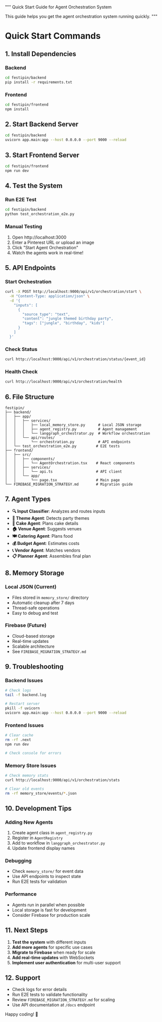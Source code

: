 """
Quick Start Guide for Agent Orchestration System

This guide helps you get the agent orchestration system running quickly.
"""

# Quick Start Commands

## 1. Install Dependencies

### Backend
```bash
cd festipin/backend
pip install -r requirements.txt
```

### Frontend
```bash
cd festipin/frontend
npm install
```

## 2. Start Backend Server

```bash
cd festipin/backend
uvicorn app.main:app --host 0.0.0.0 --port 9000 --reload
```

## 3. Start Frontend Server

```bash
cd festipin/frontend
npm run dev
```

## 4. Test the System

### Run E2E Test
```bash
cd festipin/backend
python test_orchestration_e2e.py
```

### Manual Testing
1. Open http://localhost:3000
2. Enter a Pinterest URL or upload an image
3. Click "Start Agent Orchestration"
4. Watch the agents work in real-time!

## 5. API Endpoints

### Start Orchestration
```bash
curl -X POST http://localhost:9000/api/v1/orchestration/start \
  -H "Content-Type: application/json" \
  -d '{
    "inputs": [
      {
        "source_type": "text",
        "content": "jungle themed birthday party",
        "tags": ["jungle", "birthday", "kids"]
      }
    ]
  }'
```

### Check Status
```bash
curl http://localhost:9000/api/v1/orchestration/status/{event_id}
```

### Health Check
```bash
curl http://localhost:9000/api/v1/orchestration/health
```

## 6. File Structure

```
festipin/
├── backend/
│   ├── app/
│   │   ├── services/
│   │   │   ├── local_memory_store.py      # Local JSON storage
│   │   │   ├── agent_registry.py          # Agent management
│   │   │   └── langgraph_orchestrator.py  # Workflow orchestration
│   │   └── api/routes/
│   │       └── orchestration.py           # API endpoints
│   └── test_orchestration_e2e.py         # E2E tests
├── frontend/
│   ├── src/
│   │   ├── components/
│   │   │   └── AgentOrchestration.tsx    # React components
│   │   ├── services/
│   │   │   └── api.ts                    # API client
│   │   └── app/
│   │       └── page.tsx                  # Main page
└── FIREBASE_MIGRATION_STRATEGY.md        # Migration guide
```

## 7. Agent Types

- **🔍 Input Classifier**: Analyzes and routes inputs
- **🎨 Theme Agent**: Detects party themes
- **🍰 Cake Agent**: Plans cake details
- **🏠 Venue Agent**: Suggests venues
- **🍽️ Catering Agent**: Plans food
- **💰 Budget Agent**: Estimates costs
- **📞 Vendor Agent**: Matches vendors
- **📋 Planner Agent**: Assembles final plan

## 8. Memory Storage

### Local JSON (Current)
- Files stored in `memory_store/` directory
- Automatic cleanup after 7 days
- Thread-safe operations
- Easy to debug and test

### Firebase (Future)
- Cloud-based storage
- Real-time updates
- Scalable architecture
- See `FIREBASE_MIGRATION_STRATEGY.md`

## 9. Troubleshooting

### Backend Issues
```bash
# Check logs
tail -f backend.log

# Restart server
pkill -f uvicorn
uvicorn app.main:app --host 0.0.0.0 --port 9000 --reload
```

### Frontend Issues
```bash
# Clear cache
rm -rf .next
npm run dev

# Check console for errors
```

### Memory Store Issues
```bash
# Check memory stats
curl http://localhost:9000/api/v1/orchestration/stats

# Clear old events
rm -rf memory_store/events/*.json
```

## 10. Development Tips

### Adding New Agents
1. Create agent class in `agent_registry.py`
2. Register in `AgentRegistry`
3. Add to workflow in `langgraph_orchestrator.py`
4. Update frontend display names

### Debugging
- Check `memory_store/` for event data
- Use API endpoints to inspect state
- Run E2E tests for validation

### Performance
- Agents run in parallel when possible
- Local storage is fast for development
- Consider Firebase for production scale

## 11. Next Steps

1. **Test the system** with different inputs
2. **Add more agents** for specific use cases
3. **Migrate to Firebase** when ready for scale
4. **Add real-time updates** with WebSockets
5. **Implement user authentication** for multi-user support

## 12. Support

- Check logs for error details
- Run E2E tests to validate functionality
- Review `FIREBASE_MIGRATION_STRATEGY.md` for scaling
- Use API documentation at `/docs` endpoint

Happy coding! 🚀
